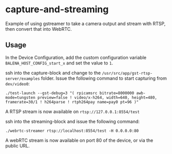 # capture-and-streaming
Example of using gstreamer to take a camera output and stream with RTSP, then convert that into WebRTC.

## Usage
In the Device Configuration, add the custom configuration variable `BALENA_HOST_CONFIG_start_x` and set the value to `1`.

ssh into the capture-block and change to the `/usr/src/app/gst-rtsp-server/examples` folder. Issue the following command to start capturing from `dev/video0`:

`./test-launch --gst-debug=3 "( rpicamsrc bitrate=8000000 awb-mode=tungsten preview=false ! video/x-h264, width=640, height=480, framerate=30/1 ! h264parse ! rtph264pay name=pay0 pt=96 )"`

A RTSP stream is now available on `rtsp://127.0.0.1:8554/test`


ssh into the streaming-block and issue the following command: 

`./webrtc-streamer rtsp://localhost:8554/test -H 0.0.0.0:80`

A webRTC stream is now available on port 80 of the device, or via the public URL.
